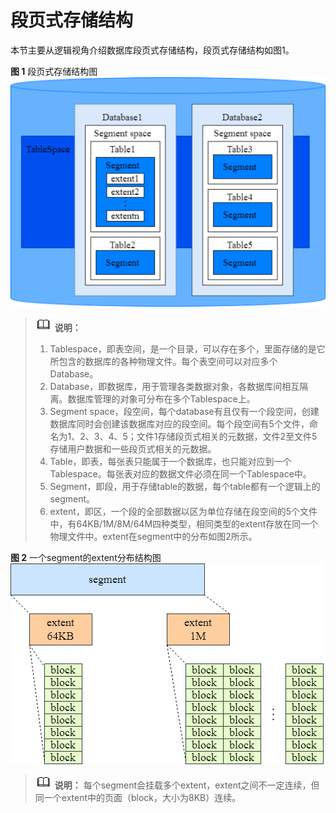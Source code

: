 # 段页式存储结构

本节主要从逻辑视角介绍数据库段页式存储结构，段页式存储结构如图1。

**图 1**  段页式存储结构图  
![picture 1](../../../../images/f5c625e2bc3a6885bf50cf86b3102e95376ffb2087743a0ba864eb7dfdf480f1.png)  

>![](public_sys-resources/icon-note.png) **说明：**
> 1. Tablespace，即表空间，是一个目录，可以存在多个，里面存储的是它所包含的数据库的各种物理文件。每个表空间可以对应多个Database。  
> 2. Database，即数据库，用于管理各类数据对象，各数据库间相互隔离。数据库管理的对象可分布在多个Tablespace上。  
> 3. Segment space，段空间，每个database有且仅有一个段空间，创建数据库同时会创建该数据库对应的段空间。每个段空间有5个文件，命名为1、2、3、4、5；文件1存储段页式相关的元数据，文件2至文件5存储用户数据和一些段页式相关的元数据。  
> 4. Table，即表，每张表只能属于一个数据库，也只能对应到一个Tablespace。每张表对应的数据文件必须在同一个Tablespace中。  
> 5. Segment，即段，用于存储table的数据，每个table都有一个逻辑上的segment。  
> 6. extent，即区，一个段的全部数据以区为单位存储在段空间的5个文件中，有64KB/1M/8M/64M四种类型，相同类型的extent存放在同一个物理文件中。extent在segment中的分布如图2所示。  


**图 2**  一个segment的extent分布结构图  
![picture 5](../../../../images/2d059beb536f2c9c6ffbcecd400e109c9e95a47fa5db873b543abe9573da419e.png)  

>![](public_sys-resources/icon-note.png) **说明：**
>每个segment会挂载多个extent，extent之间不一定连续，但同一个extent中的页面（block，大小为8KB）连续。


